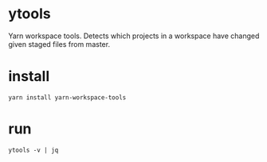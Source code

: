# ytools
Yarn workspace tools.  Detects which projects in a workspace have changed given staged files from master.  

# install

```
yarn install yarn-workspace-tools
```

# run

```
ytools -v | jq
```
